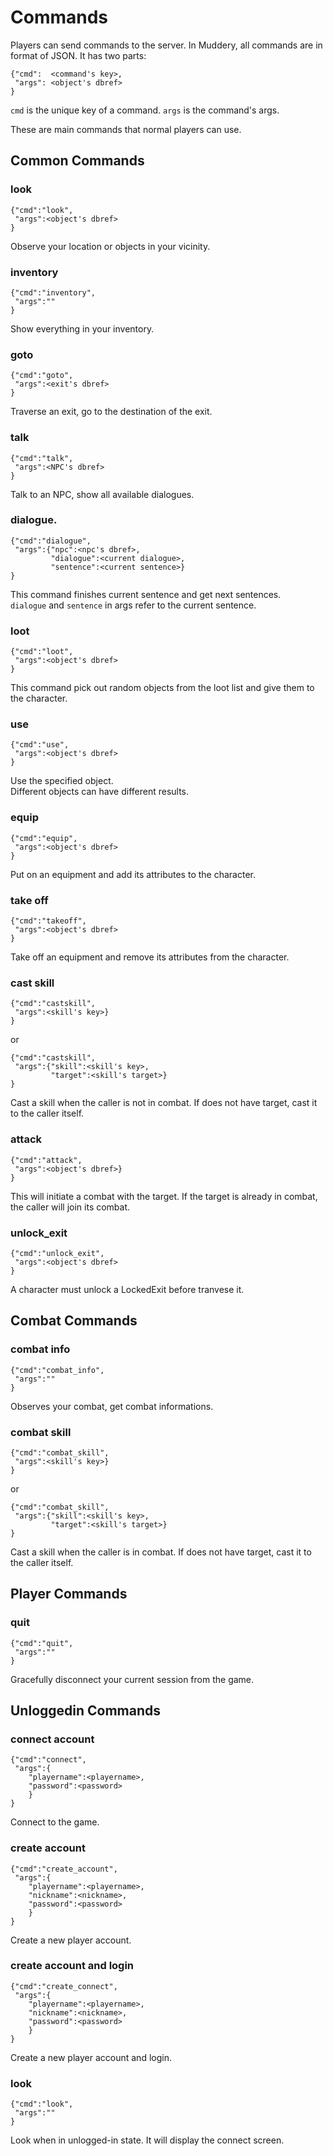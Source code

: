 # Commands

Players can send commands to the server. In Muddery, all commands are in format of JSON. It has two parts:
```
{"cmd":  <command's key>,
 "args": <object's dbref>
}
```

`cmd` is the unique key of a command. `args` is the command's args.

These are main commands that normal players can use.

## Common Commands

### look
```
{"cmd":"look",
 "args":<object's dbref>
}
```
Observe your location or objects in your vicinity.


### inventory
```
{"cmd":"inventory",
 "args":""
}
```
Show everything in your inventory.


### goto
```
{"cmd":"goto",
 "args":<exit's dbref>
}
```
Traverse an exit, go to the destination of the exit.


### talk
```
{"cmd":"talk",
 "args":<NPC's dbref>
}
```
Talk to an NPC, show all available dialogues.


### dialogue.
```
{"cmd":"dialogue",
 "args":{"npc":<npc's dbref>,
         "dialogue":<current dialogue>,
         "sentence":<current sentence>}
}
```
This command finishes current sentence and get next sentences.<br>
`dialogue` and `sentence` in args refer to the current sentence.


### loot
```
{"cmd":"loot",
 "args":<object's dbref>
}
```
This command pick out random objects from the loot list and give them to the character.


### use
```
{"cmd":"use",
 "args":<object's dbref>
}
```
Use the specified object.<br>
Different objects can have different results.


### equip
```
{"cmd":"equip",
 "args":<object's dbref>
}
```
Put on an equipment and add its attributes to the character.


### take off
```
{"cmd":"takeoff",
 "args":<object's dbref>
}
```
Take off an equipment and remove its attributes from the character.


### cast skill
```
{"cmd":"castskill",
 "args":<skill's key>}
}
```
or
```
{"cmd":"castskill",
 "args":{"skill":<skill's key>,
         "target":<skill's target>}
}
```
Cast a skill when the caller is not in combat. If does not have target, cast it to the caller itself.


### attack
```
{"cmd":"attack",
 "args":<object's dbref>}
}
```
This will initiate a combat with the target. If the target is already in combat, the caller will join its combat.


### unlock_exit
```
{"cmd":"unlock_exit",
 "args":<object's dbref>
}
```
A character must unlock a LockedExit before tranvese it.


## Combat Commands

### combat info
```
{"cmd":"combat_info",
 "args":""
}
```
Observes your combat, get combat informations.


### combat skill
```
{"cmd":"combat_skill",
 "args":<skill's key>}
}
```
or
```
{"cmd":"combat_skill",
 "args":{"skill":<skill's key>,
         "target":<skill's target>}
}
```
Cast a skill when the caller is in combat. If does not have target, cast it to the caller itself.


## Player Commands

### quit
```
{"cmd":"quit",
 "args":""
}
```
Gracefully disconnect your current session from the game.


## Unloggedin Commands

### connect account
```
{"cmd":"connect",
 "args":{
    "playername":<playername>,
    "password":<password>
    }
}
```
Connect to the game.


### create account
```
{"cmd":"create_account",
 "args":{
    "playername":<playername>,
    "nickname":<nickname>,
    "password":<password>
    }
}
```
Create a new player account.


### create account and login
```
{"cmd":"create_connect",
 "args":{
    "playername":<playername>,
    "nickname":<nickname>,
    "password":<password>
    }
}
```
Create a new player account and login.


### look
```
{"cmd":"look",
 "args":""
}
```
Look when in unlogged-in state. It will display the connect screen.
